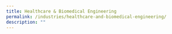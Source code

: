 ```yaml
---
title: Healthcare & Biomedical Engineering
permalink: /industries/healthcare-and-biomedical-engineering/
description: ""
---
```

